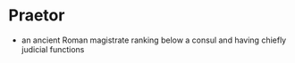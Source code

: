 # Praetor

- an ancient Roman magistrate ranking below a consul and having chiefly judicial functions